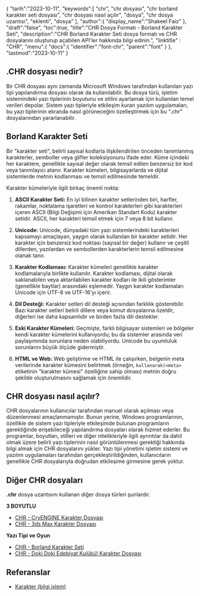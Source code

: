 {
"tarih":"2023-10-11",
   "keywords":[
"chr",
"chr dosyası",
"chr borland karakter seti dosyası",
"chr dosyası nasıl açılır",
"dosya",
"chr dosya uzantısı",
"eklenti",
"dosya"
],
   "author":{
"display_name":"Shakeel Faiz"
},
"draft":"false",
"toc":true,
"title":"CHR Dosya Formatı - Borland Karakter Seti",
   "description":"CHR Borland Karakter Seti dosya formatı ve CHR dosyalarını oluşturup açabilen API'ler hakkında bilgi edinin.",
"linktitle" : "CHR",
   "menu":{
      "docs":{
         "identifier":"font-chr",
         "parent":"font"
}
},
"lastmod":"2023-10-11"
}

## .CHR dosyası nedir?

Bir CHR dosyası aynı zamanda Microsoft Windows tarafından kullanılan yazı tipi yapılandırma dosyası olarak da kullanılabilir. Bu dosya türü, işletim sistemindeki yazı tiplerinin boyutunu ve stilini ayarlamak için kullanılan temel verileri depolar. Sistem yazı tipleriyle etkileşim kuran yazılım uygulamaları, bu yazı tiplerinin ekranda nasıl görüneceğini özelleştirmek için bu ".chr" dosyalarından yararlanabilir.

## Borland Karakter Seti

Bir "karakter seti", belirli sayısal kodlarla ilişkilendirilen önceden tanımlanmış karakterler, semboller veya glifler koleksiyonunu ifade eder. Küme içindeki her karaktere, genellikle sayısal değer olarak temsil edilen benzersiz bir kod veya tanımlayıcı atanır. Karakter kümeleri, bilgisayarlarda ve dijital sistemlerde metnin kodlanması ve temsil edilmesinde temeldir.

Karakter kümeleriyle ilgili birkaç önemli nokta:

1. **ASCII Karakter Seti:** En iyi bilinen karakter setlerinden biri, harfler, rakamlar, noktalama işaretleri ve kontrol karakterleri gibi karakterleri içeren ASCII (Bilgi Değişimi için Amerikan Standart Kodu) karakter setidir. ASCII, her karakteri temsil etmek için 7 veya 8 bit kullanır.
    





2. **Unicode:** Unicode, dünyadaki tüm yazı sistemlerindeki karakterleri kapsamayı amaçlayan, yaygın olarak kullanılan bir karakter setidir. Her karakter için benzersiz kod noktası (sayısal bir değer) kullanır ve çeşitli dillerden, yazılardan ve sembollerden karakterlerin temsil edilmesine olanak tanır.
    





3. **Karakter Kodlaması:** Karakter kümeleri genellikle karakter kodlamalarıyla birlikte kullanılır. Karakter kodlaması, dijital olarak saklanabilen veya aktarılabilen karakter kodları ile ikili gösterimler (genellikle baytlar) arasındaki eşlemedir. Yaygın karakter kodlamaları Unicode için UTF-8 ve UTF-16'yı içerir.
    





4. **Dil Desteği:** Karakter setleri dil desteği açısından farklılık gösterebilir. Bazı karakter setleri belirli dillere veya komut dosyalarına özeldir, diğerleri ise daha kapsamlıdır ve birden fazla dili destekler.
    





5. **Eski Karakter Kümeleri:** Geçmişte, farklı bilgisayar sistemleri ve bölgeler kendi karakter kümelerini kullanıyordu; bu da sistemler arasında veri paylaşımında sorunlara neden olabiliyordu. Unicode bu uyumluluk sorunlarını büyük ölçüde gidermiştir.
    





6. **HTML ve Web:** Web geliştirme ve HTML ile çalışırken, belgenin meta verilerinde karakter kümesini belirtmek (örneğin, ` kullanarak)<meta> ` etiketinin "karakter kümesi" özelliğine sahip olması) metnin doğru şekilde oluşturulmasını sağlamak için önemlidir.

## CHR dosyası nasıl açılır?

CHR dosyalarının kullanıcılar tarafından manuel olarak açılması veya düzenlenmesi amaçlanmamıştır. Bunun yerine, Windows programlarının, özellikle de sistem yazı tipleriyle etkileşimde bulunan programların gerektiğinde erişebileceği yapılandırma dosyaları olarak hizmet ederler. Bu programlar, boyutları, stilleri ve diğer nitelikleriyle ilgili ayrıntılar da dahil olmak üzere belirli yazı tiplerinin nasıl görüntülenmesi gerektiği hakkında bilgi almak için CHR dosyalarını yükler. Yazı tipi yönetimi işletim sistemi ve yazılım uygulamaları tarafından gerçekleştirildiğinden, kullanıcıların genellikle CHR dosyalarıyla doğrudan etkileşime girmesine gerek yoktur.

## Diğer CHR dosyaları

**.chr** dosya uzantısını kullanan diğer dosya türleri şunlardır.

**3 BOYUTLU**
- [CHR - CryENGINE Karakter Dosyası](/tr/3d/chr-cryengine/)
- [CHR - 3ds Max Karakter Dosyası](/tr/3d/chr-3ds/)

**Yazı Tipi ve Oyun**
- [CHR - Borland Karakter Seti](/tr/font/chr/)
- [CHR - Doki Doki Edebiyat Kulübü! Karakter Dosyası](/tr/game/chr-doki/)

## Referanslar
- [Karakter (bilgi işlem)](https://en.wikipedia.org/wiki/Character_(computing))

